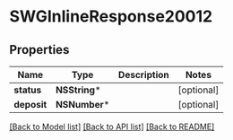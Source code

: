 # SWGInlineResponse20012

## Properties
Name | Type | Description | Notes
------------ | ------------- | ------------- | -------------
**status** | **NSString*** |  | [optional] 
**deposit** | **NSNumber*** |  | [optional] 

[[Back to Model list]](../README.md#documentation-for-models) [[Back to API list]](../README.md#documentation-for-api-endpoints) [[Back to README]](../README.md)


